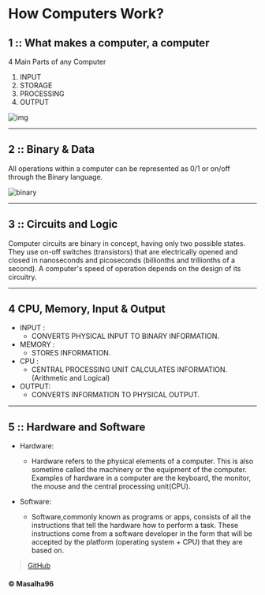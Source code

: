 # How Computers Work?


## **1 :: What makes a computer, a computer**

 4 Main Parts of any Computer 
1. INPUT 
2. STORAGE 
3. PROCESSING 
4. OUTPUT 

![img](https://i.ibb.co/5K6kGrY/TEMP.png)


---------------------------------------------

## **2 :: Binary & Data**
All operations within a computer can be represented as 0/1 or on/off 
through the Binary language.

![binary](https://homepage.cs.uri.edu/faculty/wolfe/book/images/R02/binary5.jpg)


---------------------------------------------


## **3 ::  Circuits and Logic**
Computer circuits are binary in concept, having only two possible states. They use on-off switches (transistors) that are electrically opened and closed in nanoseconds and picoseconds (billionths and trillionths of a second). A computer's speed of operation depends on the design of its circuitry.

---------------------------------------------

## **4  CPU, Memory, Input & Output** 
- INPUT : 
   - CONVERTS PHYSICAL INPUT TO BINARY INFORMATION.
- MEMORY : 
    - STORES INFORMATION.
- CPU : 
    - CENTRAL PROCESSING UNIT CALCULATES INFORMATION. (Arithmetic and Logical)
- OUTPUT: 
   - CONVERTS INFORMATION TO PHYSICAL OUTPUT. 

---------------------------------------------


## **5 :: Hardware and Software** 
- Hardware:
  - Hardware refers to the physical elements of a computer. This is also sometime called the machinery or the equipment of the computer. Examples of hardware in a computer are the keyboard, the monitor, the mouse and the central processing unit(CPU).


- Software:
    - Software,commonly known as programs or apps, consists of all the instructions that tell the hardware how to perform a task. These instructions come from a software developer in the form that will be accepted by the platform (operating system + CPU) that they are based on.









> [GitHub](https://github.com/masalha-96) 
#### &copy; Masalha96

